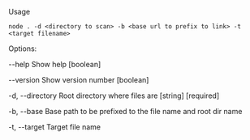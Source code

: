 Usage

    node . -d <directory to scan> -b <base url to prefix to link> -t <target filename>

  

Options:

--help Show help [boolean]

--version Show version number [boolean]

-d, --directory Root directory where files are [string] [required]

-b, --base Base path to be prefixed to the file name and root dir name

-t, --target Target file name

